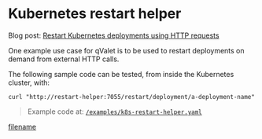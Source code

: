 # Kubernetes restart helper

Blog post: [Restart Kubernetes deployments using HTTP requests](https://cmaster11.medium.com/restart-kubernetes-deployments-using-http-requests-9db21a928c82)

One example use case for qValet is to be used to restart deployments on demand from external HTTP calls.

The following sample code can be tested, from inside the Kubernetes cluster, with:

```
curl "http://restart-helper:7055/restart/deployment/a-deployment-name"
```

> Example code at: [`/examples/k8s-restart-helper.yaml`](https://github.com/cmaster11/qvalet/tree/main/examples/k8s-restart-helper.yaml)

[filename](../../examples/k8s-restart-helper.yaml ':include :type=code')